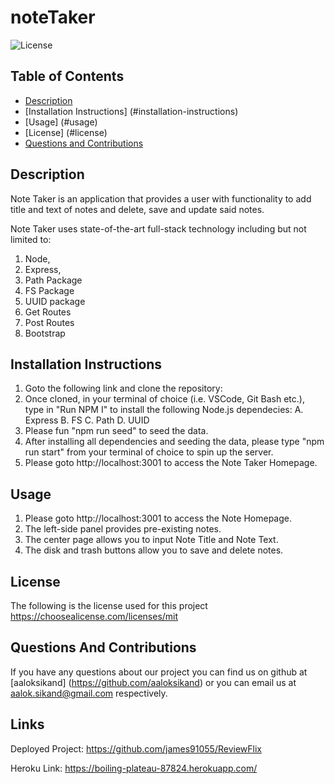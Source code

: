 # noteTaker

![License](https://img.shields.io/static/v1?label=license&message=mit&color=success)

## Table of Contents

-   [Description](#description)
-   [Installation Instructions]
(#installation-instructions)
-   [Usage] (#usage)
-   [License] (#license)
-   [Questions and Contributions](#questions-and-contributions)

## Description

Note Taker is an application that provides a user with functionality to add title and text of notes and delete, save and update said notes.

Note Taker uses state-of-the-art full-stack technology including but not limited to:
1. Node, 
2. Express, 
3. Path Package 
4. FS Package
5. UUID package 
6. Get Routes
7. Post Routes
8.  Bootstrap


## Installation Instructions

1.  Goto the following link and clone the repository:
2.  Once cloned, in your terminal of choice (i.e. VSCode, Git Bash etc.), type in "Run NPM I" to install the following Node.js dependecies:
    A. Express
    B. FS
    C. Path
    D. UUID
3.  Please fun "npm run seed" to seed the data.
3.  After installing all dependencies and seeding the data, please type "npm run start" from your terminal of choice to spin up the server.
4.  Please goto http://localhost:3001 to access the Note Taker Homepage.

## Usage
1.  Please goto http://localhost:3001 to access the Note Homepage.
2.  The left-side panel provides pre-existing notes.
3.  The center page allows you to input Note Title and Note Text.
4.  The disk and trash buttons allow you to save and delete notes.

## License

The following is the license used for this project <br> https://choosealicense.com/licenses/mit

## Questions And Contributions

If you have any questions about our project you can find us on github at  [aaloksikand] (https://github.com/aaloksikand) or you can email us at  aalok.sikand@gmail.com respectively.

## Links

Deployed Project:  https://github.com/james91055/ReviewFlix

Heroku Link: https://boiling-plateau-87824.herokuapp.com/

